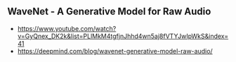 ## WaveNet - A Generative Model for Raw Audio
- https://www.youtube.com/watch?v=GyQnex_DK2k&list=PLlMkM4tgfjnJhhd4wn5aj8fVTYJwIpWkS&index=41
- https://deepmind.com/blog/wavenet-generative-model-raw-audio/
